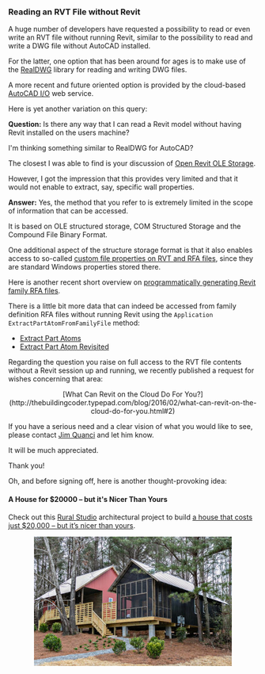<head>
<meta http-equiv="Content-Type" content="text/html; charset=utf-8">
<link rel="stylesheet" type="text/css" href="bc.css">
<script src="run_prettify.js" type="text/javascript"></script>
<!---
<script src="https://google-code-prettify.googlecode.com/svn/loader/run_prettify.js" type="text/javascript"></script>
-->
</head>

<!---

11545374 [Import data from rvt file - similar to RealDWG]

#dotnet #csharp
#fsharp #python
#grevit
#responsivedesign #typepad
#ah8 #augi #dotnet
#stingray #rendering
#3dweb #3dviewAPI #html5 #threejs #webgl #3d #mobile #vr #ecommerce
#Markdown #Fusion360 #Fusion360Hackathon
#javascript
#RestSharp #restAPI
#mongoosejs #mongodb #nodejs
#rtceur
#xaml
#3dweb #a360 #3dwebaccel #webgl @adskForge
@AutodeskReCap @Adsk3dsMax
#revitAPI #bim #aec #3dwebcoder #adsk #adskdevnetwrk @jimquanci @keanw
#au2015 #rtceur
#eraofconnection
#RMS @researchdigisus
@adskForge #3dwebaccel
#a360

Revit API, Jeremy Tammik, akn_include

Reading an RVT File without Revit #revitAPI #3dwebcoder @AutodeskRevit #bim #aec #adsk #adskdevnetwrk

A huge number of developers have requested a possibility to read or even write an RVT file without running Revit, similar to the possibility to read and write a DWG file without AutoCAD installed. For the latter, one option that has been around for ages is to make use of the RealDWG library for reading and writing DWG files. A more recent and future oriented option is provided by the cloud-based AutoCAD I/O web service. Here is yet another variation on this query &ndash; Question: Is there any way that I can read a Revit model without having Revit installed on the users machine? ...

-->

### Reading an RVT File without Revit

A huge number of developers have requested a possibility to read or even write an RVT file without running Revit, similar to the possibility to read and write a DWG file without AutoCAD installed.

For the latter, one option that has been around for ages is to make use of the [RealDWG](http://www.autodesk.com/realdwg) library for reading and writing DWG files.

A more recent and future oriented option is provided by the cloud-based [AutoCAD I/O](http://autocad.io) web service.

Here is yet another variation on this query:

**Question:** Is there any way that I can read a Revit model without having Revit installed on the users machine?

I'm thinking something similar to RealDWG for AutoCAD?

The closest I was able to find is your discussion
of [Open Revit OLE Storage](http://thebuildingcoder.typepad.com/blog/2010/06/open-revit-ole-storage.html).

However, I got the impression that this provides very limited and that it would not enable to extract, say, specific wall properties.

**Answer:** Yes, the method that you refer to is extremely limited in the scope of information that can be accessed.

It is based on OLE structured storage, COM Structured Storage and the Compound File Binary Format.

One additional aspect of the structure storage format is that it also enables access to
so-called [custom file properties on RVT and RFA files](http://thebuildingcoder.typepad.com/blog/2015/09/lunar-eclipse-and-custom-file-properties.html#3),
since they are standard Windows properties stored there.

Here is another recent short overview
on [programmatically generating Revit family RFA files](http://thebuildingcoder.typepad.com/blog/2015/06/getting-started-creating-families-and-rfa-files.html#4).

There is a little bit more data that can indeed be accessed from family definition RFA files without running Revit using the `Application` `ExtractPartAtomFromFamilyFile` method:

<!--- 0248 0448 -->

- [Extract Part Atoms](http://thebuildingcoder.typepad.com/blog/2009/11/extract-part-atoms.html)
- [Extract Part Atom Revisited](http://thebuildingcoder.typepad.com/blog/2010/09/extract-part-atom-revisited.html)

Regarding the question you raise on full access to the RVT file contents without a Revit session up and running, we recently published a request for wishes concerning that area:

<center>
[What Can Revit on the Cloud Do For You?](http://thebuildingcoder.typepad.com/blog/2016/02/what-can-revit-on-the-cloud-do-for-you.html#2)
</center>

If you have a serious need and a clear vision of what you would like to see, please contact [Jim Quanci](mailto:jim.quanci@autodesk.com) and let him know.

It will be much appreciated.

Thank you!


Oh, and before signing off, here is another thought-provoking idea:

#### <a name="2"></a>A House for $20000 &ndash; but it's Nicer Than Yours

Check out this [Rural Studio](http://www.ruralstudio.org) architectural project to
build [a house that costs just $20,000 &ndash; but it’s nicer than yours](http://www.fastcoexist.com/3056129/this-house-costs-just-20000-but-its-nicer-than-yours/1).

<center>
<img src="img/20k_house.jpg" alt="20k house" width="400">
</center>